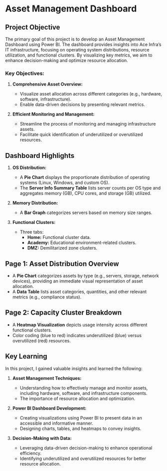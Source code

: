 # Asset Management Dashboard

## Project Objective
The primary goal of this project is to develop an Asset Management Dashboard using Power BI. The dashboard provides insights into Ace Infra’s IT infrastructure, focusing on operating system distributions, resource utilization, and functional clusters. By visualizing key metrics, we aim to enhance decision-making and optimize resource allocation.

### Key Objectives:
1. **Comprehensive Asset Overview:**
   - Visualize asset allocation across different categories (e.g., hardware, software, infrastructure).
   - Enable data-driven decisions by presenting relevant metrics.

2. **Efficient Monitoring and Management:**
   - Streamline the process of monitoring and managing infrastructure assets.
   - Facilitate quick identification of underutilized or overutilized resources.

## Dashboard Highlights
1. **OS Distribution:**
   - A **Pie Chart** displays the proportionate distribution of operating systems (Linux, Windows, and custom OS).
   - The **Server Info Summary Table** lists server counts per OS type and aggregates memory (GB), CPU cores, and storage (GB) utilized.

2. **Memory Distribution:**
   - A **Bar Graph** categorizes servers based on memory size ranges.

3. **Functional Clusters:**
   - Three tabs:
     - **Home:** Functional cluster data.
     - **Academy:** Educational environment-related clusters.
     - **DMZ:** Demilitarized zone clusters.

## Page 1: Asset Distribution Overview
- A **Pie Chart** categorizes assets by type (e.g., servers, storage, network devices), providing an immediate visual representation of asset allocation.
- A **Data Table** lists asset categories, quantities, and other relevant metrics (e.g., compliance status).

## Page 2: Capacity Cluster Breakdown
- A **Heatmap Visualization** depicts usage intensity across different functional clusters.
- Color coding (blue to red) indicates underutilized (blue) versus overutilized (red) resources.
## Key Learning

In this project, I gained valuable insights and learned the following:

1. **Asset Management Techniques:**
   - Understanding how to effectively manage and monitor assets, including hardware, software, and infrastructure components.
   - The importance of resource allocation and optimization.

2. **Power BI Dashboard Development:**
   - Creating visualizations using Power BI to present data in an accessible and informative manner.
   - Designing charts, tables, and heatmaps to convey insights.

3. **Decision-Making with Data:**
   - Leveraging data-driven decision-making to enhance operational efficiency.
   - Identifying underutilized and overutilized resources for better resource allocation.
